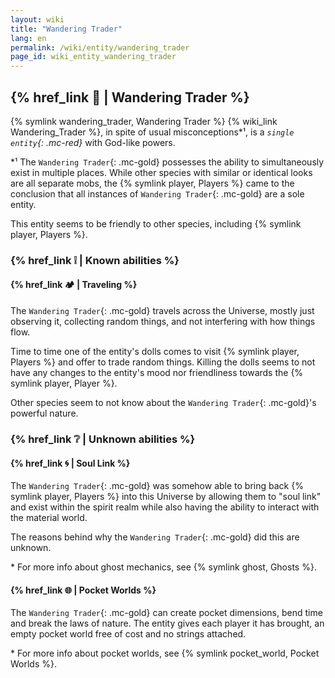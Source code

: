 ```yaml
---
layout: wiki
title: "Wandering Trader"
lang: en
permalink: /wiki/entity/wandering_trader
page_id: wiki_entity_wandering_trader
---
```


## {% href_link 🔗 | Wandering Trader %}
{% symlink wandering_trader, Wandering Trader %} {% wiki_link Wandering_Trader %}, in spite of usual misconceptions*¹, is a _`single entity`{: .mc-red}_ with God-like powers.

\*¹ The `Wandering Trader`{: .mc-gold} possesses the ability to simultaneously exist in multiple places. While other species with similar or identical looks are all separate mobs, the {% symlink player, Players %} came to the conclusion that all instances of `Wandering Trader`{: .mc-gold} are a sole entity.

This entity seems to be friendly to other species, including {% symlink player, Players %}.



### {% href_link ❕ | Known abilities %}
#### {% href_link 🏕️ | Traveling %}
The `Wandering Trader`{: .mc-gold} travels across the Universe, mostly just observing it, collecting random things, and not interfering with how things flow.

Time to time one of the entity's dolls comes to visit {% symlink player, Players %} and offer to trade random things. Killing the dolls seems to not have any changes to the entity's mood nor friendliness towards the {% symlink player, Player %}.

Other species seem to not know about the `Wandering Trader`{: .mc-gold}'s powerful nature.



### {% href_link ❔ | Unknown abilities %}
#### {% href_link 🌀 | Soul Link %}
The `Wandering Trader`{: .mc-gold} was somehow able to bring back {% symlink player, Players %} into this Universe by allowing them to "soul link" and exist within the spirit realm while also having the ability to interact with the material world.

The reasons behind why the `Wandering Trader`{: .mc-gold} did this are unknown.

\* For more info about ghost mechanics, see {% symlink ghost, Ghosts %}.

#### {% href_link 🌐 | Pocket Worlds %}
The `Wandering Trader`{: .mc-gold} can create pocket dimensions, bend time and break the laws of nature. The entity gives each player it has brought, an empty pocket world free of cost and no strings attached.

\* For more info about pocket worlds, see {% symlink pocket_world, Pocket Worlds %}.
